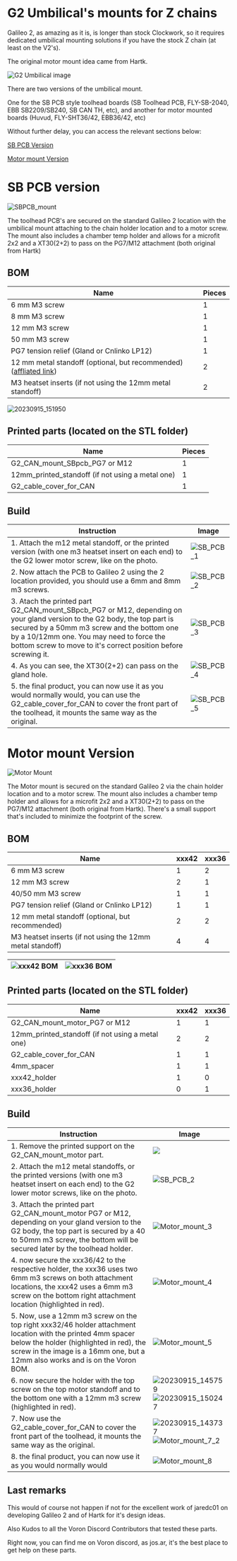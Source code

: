 # G2 Umbilical's mounts for Z chains

Galileo 2, as amazing as it is, is longer than stock Clockwork, so it requires dedicated umbilical mounting solutions if you have the stock Z chain (at least on the V2's).

The original motor mount idea came from Hartk.

![G2 Umbilical image](.\Images\G2_umbilical_intro.png)

There are two versions of the umbilical mount.

One for the SB PCB style toolhead boards (SB Toolhead PCB, FLY-SB-2040, EBB SB2209/SB240, SB CAN TH, etc), and another for motor mounted boards (Huvud, FLY-SHT36/42, EBB36/42, etc)

Without further delay, you can access the relevant sections below:

[SB PCB Version]()

[Motor mount Version]()

# SB PCB version

![SBPCB_mount](.\Images\SBPCB_mount.png)

The toolhead PCB's are secured on the standard Galileo 2 location with the umbilical mount attaching to the chain holder location and to a motor screw.
The mount also includes a chamber temp holder and allows for a microfit 2x2 and a XT30(2+2) to pass on the PG7/M12 attachment (both original from Hartk)

## BOM

| Name | Pieces |
| ------ | ------ |
| 6 mm M3 screw | 1|
|8 mm M3 screw| 1|
|12 mm M3 screw| 1 |
| 50 mm M3 screw                                               | 1      |
| PG7 tension relief (Gland or Cnlinko LP12)                   | 1      |
| 12 mm metal standoff (optional, but recommended) ([affliated link](https://s.click.aliexpress.com/e/_DmuMxL5)) | 2|
|M3 heatset inserts (if not using the 12mm metal standoff)| 2|

![20230915_151950](./Images/SB_PCB_bom.jpg)

## Printed parts (located on the STL folder)

| Name | Pieces |
| ------ | ------ |
| G2_CAN_mount_SBpcb_PG7 or M12 | 1|
| 12mm_printed_standoff (if not using a metal one) | 1|
| G2_cable_cover_for_CAN | 1 |



## Build

| Instruction | Image |
| ------ | ------ |
|1. Attach the m12 metal standoff, or the printed version (with one m3 heatset insert on each end) to the G2 lower motor screw, like on the photo.| ![SB_PCB_1](./Images/SB_PCB_1.jpg) |
|2. Now attach the PCB to Galileo 2 using the 2 location provided, you should use a 6mm and 8mm m3 screws.  | ![SB_PCB_2](./Images/SB_PCB_2.jpg) |
|3. Atach the printed part G2_CAN_mount_SBpcb_PG7 or M12, depending on your gland version to the G2 body, the top part is secured by a 50mm m3 screw and the bottom one by a 10/12mm one. You may need to force the bottom screw to move to it's correct position before screwing it.|![SB_PCB_3](./Images/SB_PCB_3.jpg)|
|4. As you can see, the XT30(2+2) can pass on the gland hole.|![SB_PCB_4](./Images/SB_PCB_4.jpg)|
|5. the final product, you can now use it as you would normally would, you can use the G2_cable_cover_for_CAN to cover the front part of the toolhead, it mounts the same way as the original.|![SB_PCB_5](./Images/SB_PCB_5.jpg)|



# Motor mount Version

![Motor Mount](./Images/Motor_mount.png)

The Motor mount is secured on the standard Galileo 2 via the chain holder location and to a motor screw.
The mount also includes a chamber temp holder and allows for a microfit 2x2 and a XT30(2+2) to pass on the PG7/M12 attachment (both original from Hartk).
There's a small support that's included to minimize the footprint of the screw.

## BOM

| Name                                                      | xxx42 | xxx36 |
| --------------------------------------------------------- | ----- | ----- |
| 6 mm M3 screw                                             | 1     | 2     |
| 12 mm M3 screw                                            | 2     | 1     |
| 40/50 mm M3 screw                                         | 1     | 1     |
| PG7 tension relief (Gland or Cnlinko LP12)                | 1     | 1     |
| 12 mm metal standoff (optional, but recommended)          | 2     | 2     |
| M3 heatset inserts (if not using the 12mm metal standoff) | 4     | 4     |

| ![xxx42 BOM](./Images/xxx42_bom.jpg) | <img src="./Images/xxx36_bom.jpg" alt="xxx36 BOM"  /> |
| ------------------------------------ | ----------------------------------------------------- |



## Printed parts (located on the STL folder)

| Name                                             | xxx42 | xxx36 |
| ------------------------------------------------ | ----- | ----- |
| G2_CAN_mount_motor_PG7 or M12                    | 1     | 1     |
| 12mm_printed_standoff (if not using a metal one) | 2     | 2     |
| G2_cable_cover_for_CAN                           | 1     | 1     |
| 4mm_spacer                                       | 1     | 1     |
| xxx42_holder                                     | 1     | 0     |
| xxx36_holder                                     | 0     | 1     |



## Build

| Instruction                                                  | Image                                                        |
| ------------------------------------------------------------ | ------------------------------------------------------------ |
| 1. Remove the printed support on the G2_CAN_mount_motor part. | <img src="./Images/Motor_mount_1.jpg"  />                    |
| 2. Attach the m12 metal standoffs, or the printed versions (with one m3 heatset insert on each end) to the G2 lower motor screws, like on the photo. | ![SB_PCB_2](./Images/Motor_mount_2.jpg)                      |
| 3. Attach the printed part G2_CAN_mount_motor PG7 or M12, depending on your gland version to the G2 body, the top part is secured by a 40 to 50mm m3 screw, the bottom will be secured later by the toolhead holder. | ![Motor_mount_3](./Images/Readme/Motor_mount_3.jpg)          |
| 4. now secure the xxx36/42 to the respective holder, the xxx36 uses two 6mm m3 screws on both attachment locations, the xxx42 uses a 6mm m3 screw on the bottom right attachment location (highlighted in red). | ![Motor_mount_4](./Images/Motor_mount_4.jpg)                 |
| 5. Now, use a 12mm m3 screw on the top right xxx32/46 holder attachment location with the printed 4mm spacer below the holder (highlighted in red), the screw in the image is a 16mm one, but a 12mm also works and is on the Voron BOM. | ![Motor_mount_5](./Images/Motor_mount_5.jpg)                 |
| 6. now secure the holder with the top screw on the top motor standoff and to the bottom one with a 12mm m3 screw (highlighted in red). | ![20230915_145759](./Images/Readme/20230915_145759.jpg)![20230915_150247](./Images/Readme/20230915_150247.jpg) |
| 7. Now use the G2_cable_cover_for_CAN to cover the front part of the toolhead, it mounts the same way as the original. | ![20230915_143737](./Images/Readme/Motor_mount_7.jpg)![Motor_mount_7_2](./Images/Readme/Motor_mount_7_2.jpg) |
| 8. the final product, you can now use it as you would normally would | ![Motor_mount_8](./Images/Motor_mount_8.jpg)                 |

## Last remarks

This would of course not happen if not for the excellent work of jaredc01 on developing Galileo 2 and of Hartk for it's design ideas.

Also Kudos to all the Voron Discord Contributors that tested these parts.

Right now, you can find me on Voron discord, as jos.ar, it's the best place to get help on these parts.
